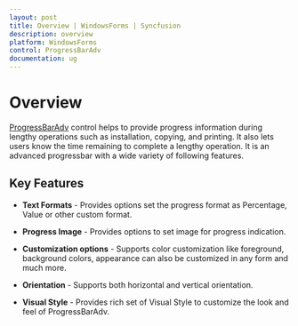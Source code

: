 ```yaml
---
layout: post
title: Overview | WindowsForms | Syncfusion
description: overview
platform: WindowsForms
control: ProgressBarAdv
documentation: ug
---
```


# Overview

[ProgressBarAdv](https://help.syncfusion.com/cr/cref_files/windowsforms/tools/Syncfusion.Shared.Base~Syncfusion.Windows.Forms.Tools.ProgressBarAdv.html) control helps to provide progress information during lengthy operations such as installation, copying, and printing. It also lets users know the time remaining to complete a lengthy operation. It is an advanced progressbar with a wide variety of following features.

## Key Features

* **Text Formats** - Provides options set the progress format as Percentage, Value or other custom format.

* **Progress Image** - Provides options to set image for progress indication.

* **Customization options** - Supports color customization like foreground, background colors, appearance can also be customized in any form and much more.

* **Orientation** - Supports both horizontal and vertical orientation.

* **Visual Style** - Provides rich set of Visual Style to customize the look and feel of ProgressBarAdv.